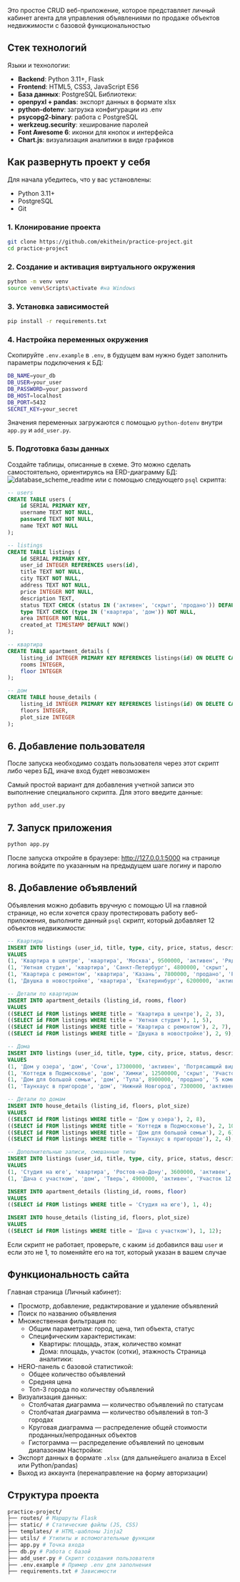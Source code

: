 Это простое CRUD веб-приложение, которое представляет личный кабинет агента для управления объявлениями по продаже объектов недвижимости с базовой функциональностью

## Стек технологий
Языки и технологии:
- **Backend**: Python 3.11+, Flask
- **Frontend**: HTML5, CSS3, JavaScript ES6
- **База данных**: PostgreSQL
Библиотеки:
- **openpyxl + pandas**: экспорт данных в формате xlsx
- **python-dotenv**: загрузка конфигурации из .env
- **psycopg2-binary**: работа с PostgreSQL
- **werkzeug.security**: хеширование паролей
- **Font Awesome 6**: иконки для кнопок и интерфейса
- **Chart.js**: визуализация аналитики в виде графиков

## Как развернуть проект у себя
Для начала убедитесь, что у вас установлены:
- Python 3.11+
- PostgreSQL
- Git
### 1. Клонирование проекта
```bash
git clone https://github.com/ekithein/practice-project.git
cd practice-project
```

### 2. Создание и активация виртуального окружения
```bash
python -m venv venv
source venv\Scripts\activate #на Windows
```
### 3. Установка зависимостей
```bash
pip install -r requirements.txt
```

### 4. Настройка переменных окружения
Скопируйте `.env.example` в `.env`, в будущем вам нужно будет заполнить параметры подключения к БД:
```bash
DB_NAME=your_db
DB_USER=your_user
DB_PASSWORD=your_password
DB_HOST=localhost
DB_PORT=5432
SECRET_KEY=your_secret
```
Значения переменных загружаются с помощью `python-dotenv` внутри `app.py` и `add_user.py`.

### 5. Подготовка базы данных
Создайте таблицы, описанные в схеме. Это можно сделать самостоятельно, ориентируясь на ERD-диаграмму БД:
![database_scheme_readme](https://github.com/user-attachments/assets/74d19cb4-20e1-4d19-ae2d-71a6687ddb88)
или с помощью следующего `psql` скрипта:
```sql
-- users
CREATE TABLE users (
    id SERIAL PRIMARY KEY,
    username TEXT NOT NULL,
    password TEXT NOT NULL,
    name TEXT NOT NULL
);

-- listings
CREATE TABLE listings (
    id SERIAL PRIMARY KEY,
    user_id INTEGER REFERENCES users(id),
    title TEXT NOT NULL,
    city TEXT NOT NULL,
    address TEXT NOT NULL,
    price INTEGER NOT NULL,
    description TEXT,
    status TEXT CHECK (status IN ('активен', 'скрыт', 'продано')) DEFAULT 'активен',
    type TEXT CHECK (type IN ('квартира', 'дом')) NOT NULL,
    area INTEGER NOT NULL,
    created_at TIMESTAMP DEFAULT NOW()
);

-- квартира
CREATE TABLE apartment_details (
    listing_id INTEGER PRIMARY KEY REFERENCES listings(id) ON DELETE CASCADE,
    rooms INTEGER,
    floor INTEGER
);

-- дом
CREATE TABLE house_details (
    listing_id INTEGER PRIMARY KEY REFERENCES listings(id) ON DELETE CASCADE,
    floors INTEGER,
    plot_size INTEGER
);
```
## 6. Добавление пользователя
После запуска необходимо создать пользователя через этот скрипт либо через БД, иначе вход будет невозможен

Самый простой вариант для добавления учетной записи это выполнение специального скрипта. Для этого введите данные:
```bash
python add_user.py
```

## 7. Запуск приложения
```bash
python app.py
```
После запуска откройте в браузере: http://127.0.0.1:5000 на странице логина войдите по указанным на предыдущем шаге логину и паролю

## 8. Добавление объявлений
Объявления можно добавить вручную с помощью UI на главной странице, но если хочется сразу протестировать работу веб-приложения, выполните данный `psql` скрипт, который добавляет 12 объектов недвижимости:
``` SQL
-- Квартиры
INSERT INTO listings (user_id, title, type, city, price, status, description, address, area, created_at)
VALUES
(1, 'Квартира в центре', 'квартира', 'Москва', 9500000, 'активен', 'Рядом метро и парк', 'Тверская 5', 45, now()),
(1, 'Уютная студия', 'квартира', 'Санкт-Петербург', 4800000, 'скрыт', 'Идеальна для одного человека', 'Невский 25', 32, now()),
(1, 'Квартира с ремонтом', 'квартира', 'Казань', 7800000, 'продано', 'Ремонт и мебель включены', 'Баумана 8', 55, now()),
(1, 'Двушка в новостройке', 'квартира', 'Екатеринбург', 6200000, 'активен', 'ЖК "Северный"', 'Ленина 22', 58, now());

-- Детали по квартирам
INSERT INTO apartment_details (listing_id, rooms, floor)
VALUES
((SELECT id FROM listings WHERE title = 'Квартира в центре'), 2, 3),
((SELECT id FROM listings WHERE title = 'Уютная студия'), 1, 5),
((SELECT id FROM listings WHERE title = 'Квартира с ремонтом'), 2, 7),
((SELECT id FROM listings WHERE title = 'Двушка в новостройке'), 2, 9);

-- Дома
INSERT INTO listings (user_id, title, type, city, price, status, description, address, area, created_at)
VALUES
(1, 'Дом у озера', 'дом', 'Сочи', 17300000, 'активен', 'Потрясающий вид на воду', 'Береговая 3', 180, now()),
(1, 'Коттедж в Подмосковье', 'дом', 'Химки', 12500000, 'скрыт', 'Участок 10 соток, рядом школа', 'Садовая 11', 140, now()),
(1, 'Дом для большой семьи', 'дом', 'Тула', 8900000, 'продано', '5 комнат, гараж, баня', 'Южная 14', 160, now()),
(1, 'Таунхаус в пригороде', 'дом', 'Нижний Новгород', 7300000, 'активен', 'Новый дом в коттеджном поселке', 'Речная 7', 120, now());

-- Детали по домам
INSERT INTO house_details (listing_id, floors, plot_size)
VALUES
((SELECT id FROM listings WHERE title = 'Дом у озера'), 2, 8),
((SELECT id FROM listings WHERE title = 'Коттедж в Подмосковье'), 2, 10),
((SELECT id FROM listings WHERE title = 'Дом для большой семьи'), 2, 6),
((SELECT id FROM listings WHERE title = 'Таунхаус в пригороде'), 2, 4);

-- Дополнительные записи, смешанные типы
INSERT INTO listings (user_id, title, type, city, price, status, description, address, area, created_at)
VALUES
(1, 'Студия на юге', 'квартира', 'Ростов-на-Дону', 3600000, 'активен', 'Для сдачи в аренду', 'Зеленая 9', 28, now()),
(1, 'Дача с участком', 'дом', 'Тверь', 4900000, 'активен', 'Участок 12 соток', 'Полевая 17', 100, now());

INSERT INTO apartment_details (listing_id, rooms, floor)
VALUES
((SELECT id FROM listings WHERE title = 'Студия на юге'), 1, 4);

INSERT INTO house_details (listing_id, floors, plot_size)
VALUES
((SELECT id FROM listings WHERE title = 'Дача с участком'), 1, 12);
```
Если скрипт не работает, проверьте, с каким `id` добавился ваш `user` и если это не 1, то поменяйте его на тот, который указан в вашем случае
## Функциональность сайта
Главная страница (Личный кабинет):
- Просмотр, добавление, редактирование и удаление объявлений
- Поиск по названию объявления
- Множественная фильтрация по:
    - Общим параметрам: город, цена, тип объекта, статус
    - Специфическим характеристикам:
        - Квартиры: площадь, этаж, количество комнат
        - Дома: площадь, участок (сотки), этажность
 Страница аналитики:
- HERO-панель с базовой статистикой:
    - Общее количество объявлений
    - Средняя цена
    - Топ-3 города по количеству объявлений
- Визуализация данных:
    - Столбчатая диаграмма — количество объявлений по статусам
    - Столбчатая диаграмма — количество объявлений в топ-3 городах
    - Круговая диаграмма — распределение общей стоимости проданных/непроданных объектов
    - Гистограмма — распределение объявлений по ценовым диапазонам
Настройки:
- Экспорт данных в формате `.xlsx` (для дальнейшего анализа в Excel или Python/pandas)
- Выход из аккаунта (перенаправление на форму авторизации)
## Структура проекта
```bash 
practice-project/  
├── routes/ # Маршруты Flask  
├── static/ # Статические файлы (JS, CSS)  
├── templates/ # HTML-шаблоны Jinja2  
├── utils/ # Утилиты и вспомогательные функции  
├── app.py # Точка входа  
├── db.py # Работа с базой  
├── add_user.py # Скрипт создания пользователя  
├── .env.example # Пример .env для заполнения
├── requirements.txt # Зависимости
```
